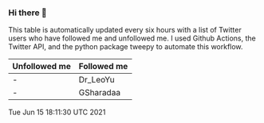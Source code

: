 ### Hi there 👋

This table is automatically updated every six hours with a list of Twitter users who have followed me and unfollowed me. I used Github Actions, the Twitter API, and the python package tweepy to automate this workflow.

| Unfollowed me |  Followed me |
| --- | --- |
|-|Dr_LeoYu|
|-|GSharadaa|
Tue Jun 15 18:11:30 UTC 2021

